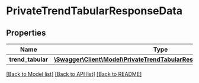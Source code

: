 # PrivateTrendTabularResponseData

## Properties
Name | Type | Description | Notes
------------ | ------------- | ------------- | -------------
**trend_tabular** | [**\Swagger\Client\Model\PrivateTrendTabularResponseDataTrendTabular[]**](PrivateTrendTabularResponseDataTrendTabular.md) |  | 

[[Back to Model list]](../README.md#documentation-for-models) [[Back to API list]](../README.md#documentation-for-api-endpoints) [[Back to README]](../README.md)


